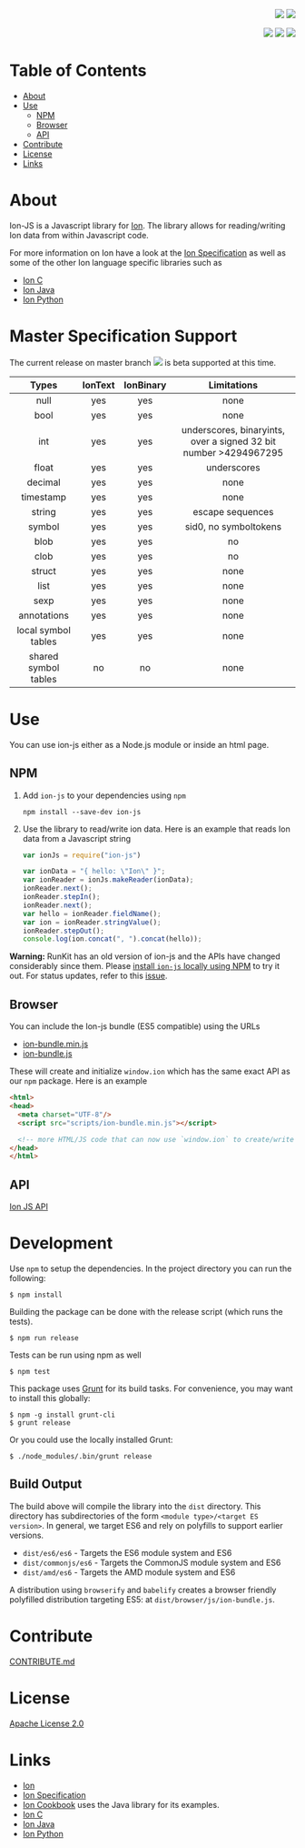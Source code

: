<p align="right">
 <a title="npm-version" href="https://www.npmjs.com/package/ion-js"><img src="https://img.shields.io/npm/v/ion-js.svg"/></a>
 <a title="license" href="https://github.com/amzn/ion-js/blob/master/LICENSE"><img src="https://img.shields.io/hexpm/l/plug.svg"/></a>

</p>
<p align="right">
 <a title="travis" href="https://travis-ci.org/amzn/ion-js"><img src="https://api.travis-ci.org/amzn/ion-js.svg?branch=master"/></a>
 <a title="docs" href="https://amzn.github.io/ion-js/api/index.html"><img src="https://img.shields.io/badge/docs-api-green.svg?style=flat-square"/></a>
 <a title="semantic-release" href="https://github.com/amzn/ion-js/releases"><img src="https://img.shields.io/badge/%20%20%F0%9F%93%A6%F0%9F%9A%80-semantic--release-e10079.svg?style=flat-square"/></a>
</p>

# Table of Contents

* [About](#about)
* [Use](#use)
  * [NPM](#npm)
  * [Browser](#browser)
  * [API](#api)
* [Contribute](#contribute)
* [License](#license)
* [Links](#links)

# About

Ion-JS is a Javascript library for [Ion](https://amzn.github.io/ion-docs/). The library allows for reading/writing Ion
data from within Javascript code.

For more information on Ion have a look at the [Ion Specification](https://amzn.github.io/ion-docs/spec.html) as well as some of the other Ion language specific libraries such as

* [Ion C](https://github.com/amzn/ion-c)
* [Ion Java](https://github.com/amzn/ion-java)
* [Ion Python](https://github.com/amzn/ion-python)

# Master Specification Support
The current release on master branch  <a title="npm-version" href="https://www.npmjs.com/package/ion-js"><img src="https://img.shields.io/npm/v/ion-js.svg"/></a>
is beta supported at this time.

| Types        | IonText | IonBinary | Limitations  |
|:-------------:|:-------------:|:-------------:|:-------------:|
| null      | yes | yes      | none |
| bool      | yes      | yes      |   none |
| int | yes      | yes      |    underscores, binaryints, over a signed 32 bit number >4294967295 |
| float | yes      | yes      |    underscores |
| decimal | yes      | yes      |    none |
| timestamp | yes      | yes      |    none |
| string | yes      | yes      |    escape sequences |
| symbol | yes      | yes      |    sid0, no symboltokens |
| blob | yes      | yes      |    no |
| clob | yes      | yes      |    no |
| struct | yes      | yes      |   none |
| list | yes      | yes      |    none |
| sexp | yes      | yes      |    none |
| annotations | yes      | yes      |    none |
| local symbol tables | yes      | yes      |    none |
| shared symbol tables | no      | no      |  none |

# Use

You can use ion-js either as a Node.js module or inside an html page.

## NPM

1. Add `ion-js` to your dependencies using `npm`
    ```
    npm install --save-dev ion-js
    ```
1. Use the library to read/write ion data. Here is an example that reads Ion data from a Javascript string
    ```javascript
    var ionJs = require("ion-js")

    var ionData = "{ hello: \"Ion\" }";
    var ionReader = ionJs.makeReader(ionData);
    ionReader.next();
    ionReader.stepIn();
    ionReader.next();
    var hello = ionReader.fieldName();
    var ion = ionReader.stringValue();
    ionReader.stepOut();
    console.log(ion.concat(", ").concat(hello));
    ```

**Warning:** RunKit has an old version of ion-js and the APIs have changed considerably since them. Please
[install `ion-js` locally using NPM](https://github.com/amzn/ion-js/#npm) to try it out. For status
updates, refer to this [issue](https://github.com/amzn/ion-js/issues/201).

## Browser

You can include the Ion-js bundle (ES5 compatible) using the URLs

* [ion-bundle.min.js](https://amzn.github.io/ion-js/browser/scripts/ion-bundle.min.js)
* [ion-bundle.js](https://amzn.github.io/ion-js/browser/scripts/ion-bundle.js)

These will create and initialize `window.ion` which has the same exact API as our `npm` package. Here is an example

```html
<html>
<head>
  <meta charset="UTF-8"/>
  <script src="scripts/ion-bundle.min.js"></script>

  <!-- more HTML/JS code that can now use `window.ion` to create/write Ion -->
</head>
</html>
```

## API

[Ion JS API](https://amzn.github.io/ion-js/api/)


# Development

Use `npm` to setup the dependencies.  In the project directory you can run the following:

```
$ npm install
```

Building the package can be done with the release script (which runs the tests).

```
$ npm run release
```

Tests can be run using npm as well

```
$ npm test
```

This package uses [Grunt](https://gruntjs.com/) for its build tasks.  For convenience, you may want to install
this globally:

```
$ npm -g install grunt-cli
$ grunt release
```

Or you could use the locally installed Grunt:

```
$ ./node_modules/.bin/grunt release
```

## Build Output

The build above will compile the library into the `dist` directory.  This directory has subdirectories of
the form `<module type>/<target ES version>`.  In general, we target ES6 and rely on polyfills to support earlier
versions.

* `dist/es6/es6` - Targets the ES6 module system and ES6
* `dist/commonjs/es6` - Targets the CommonJS module system and ES6 
* `dist/amd/es6` - Targets the AMD module system and ES6

A distribution using `browserify` and `babelify` creates a browser friendly polyfilled distribution targeting ES5:
at `dist/browser/js/ion-bundle.js`.

# Contribute

[CONTRIBUTE.md](CONTRIBUTE.md)

# License

[Apache License 2.0](LICENSE)

# Links

* [Ion](https://amzn.github.io/ion-docs/)
* [Ion Specification](https://amzn.github.io/ion-docs/spec.html)
* [Ion Cookbook](https://amzn.github.io/ion-docs/cookbook.html) uses the Java library for its examples.
* [Ion C](https://github.com/amzn/ion-c)
* [Ion Java](https://github.com/amzn/ion-java)
* [Ion Python](https://github.com/amzn/ion-python)
